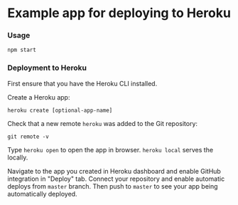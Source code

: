 # Example app for deploying to Heroku

### Usage

```
npm start
```

### Deployment to Heroku

First ensure that you have the Heroku CLI installed.

Create a Heroku app:

```
heroku create [optional-app-name]
```

Check that a new remote `heroku` was added to the Git repository:

```
git remote -v
```

Type `heroku open` to open the app in browser. `heroku local` serves the locally.

Navigate to the app you created in Heroku dashboard and enable GitHub integration in "Deploy" tab. Connect your repository and enable automatic deploys from `master` branch. Then push to `master` to see your app being automatically deployed.
